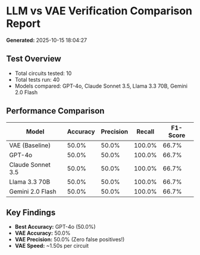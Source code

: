 # LLM vs VAE Verification Comparison Report

**Generated:** 2025-10-15 18:04:27

## Test Overview

- Total circuits tested: 10
- Total tests run: 40
- Models compared: GPT-4o, Claude Sonnet 3.5, Llama 3.3 70B, Gemini 2.0 Flash

## Performance Comparison

| Model | Accuracy | Precision | Recall | F1-Score |
|-------|----------|-----------|--------|----------|
| VAE (Baseline) | 50.0% | 50.0% | 100.0% | 66.7% |
| GPT-4o | 50.0% | 50.0% | 100.0% | 66.7% |
| Claude Sonnet 3.5 | 50.0% | 50.0% | 100.0% | 66.7% |
| Llama 3.3 70B | 50.0% | 50.0% | 100.0% | 66.7% |
| Gemini 2.0 Flash | 50.0% | 50.0% | 100.0% | 66.7% |

## Key Findings

- **Best Accuracy:** GPT-4o (50.0%)
- **VAE Accuracy:** 50.0%
- **VAE Precision:** 50.0% (Zero false positives!)
- **VAE Speed:** ~1.50s per circuit

